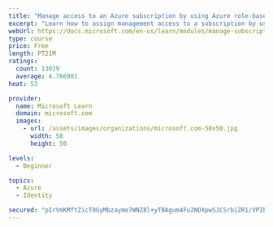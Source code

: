 ```yaml
---
title: "Manage access to an Azure subscription by using Azure role-based access control (RBAC)"
excerpt: "Learn how to assign management access to a subscription by using Azure role-based access control."
webUrl: https://docs.microsoft.com/en-us/learn/modules/manage-subscription-access-azure-rbac/
type: course
price: Free
length: PT21M
ratings:
  count: 13029
  average: 4.766981
heat: 53

provider:
  name: Microsoft Learn
  domain: microsoft.com
  images:
    - url: /assets/images/organizations/microsoft.com-50x50.jpg
      width: 50
      height: 50

levels:
  - Beginner

topics:
  - Azure
  - Identity

secured: "pIrVmKMftZicT0GyMbzayme7WNZ8l+yTBAgum4Fu2NOXpwSJCSrbiZR1/VPZbBvq9LZOX7ves/hjy4yi3SJpFSgwWw7rjHU+AyYCi8hwKe7ziwkm4Zdiyq/wGonVNjI0cX3cEF4DWO86Usws2W54ovAgxLE28KOWTznrMnXYzuBo6aNM5zql9Q4FrjQ5KFqiMGqqcHb+KQuWevNkAvtnqzgF+qEKQ2jjylELyTEegVI/65e+OiQ8n2d15H8GQ6ruCafBkjiWnWCQyHmHsliBsEHRHwBzMxfHpmQaAXy72ARRfq4MS7iADkCzfvqKBXz9yZ83ukjJLAfYUNQOJ66fQrsOk7Zfa1w541kRfN5IrO5rrvQq9keHV1dlvRi4N03uvSAFcyHsPDNoO7zBl2bNbbV8qEmdAB1wWtfMSfS+wJm8DnxSS9+KoX7R4RtNwFHh;1Lfq42H67Jo5VU6pIN6d9w=="
---
```


